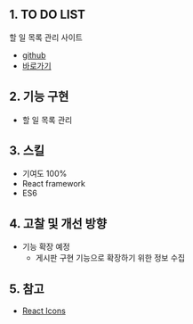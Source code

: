 ## 1. TO DO LIST
할 일 목록 관리 사이트
* [github](https://github.com/pic22ti/todolist)
* [바로가기](https://pic22ti.github.io/todolist/)

## 2. 기능 구현
* 할 일 목록 관리

## 3. 스킬
* 기여도 100%
* React framework
* ES6

## 4. 고찰 및 개선 방향
* 기능 확장 예정
  - 게시판 구현 기능으로 확장하기 위한 정보 수집

## 5. 참고
* [React Icons](https://react-icons.github.io/react-icons/)